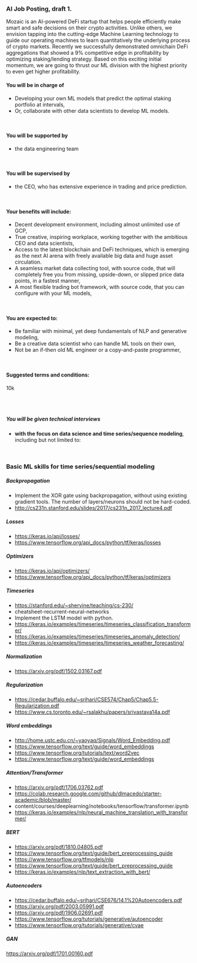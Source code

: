 ### AI Job Posting, draft 1.

Mozaic is an AI-powered DeFi startup that helps people efficiently make smart and safe decisions on their crypto activities. Unlike others, we envision tapping into the cutting-edge Machine Learning technology to guide our operating machines to learn quantitatively the underlying process of crypto markets.
Recently we successfully demonstrated omnichain DeFi aggregations that showed a 9% competitive edge in profitability by optimizing staking/lending strategy. Based on this exciting initial momentum, we are going to thrust our ML division with the highest priority to even get higher profitability.
<br/>
#### You will be in charge of
- Developing your own ML models that predict the optimal staking portfolio at intervals,
- Or, collaborate with other data scientists to develop ML models.
<br/>

#### You will be supported by
- the data engineering team
<br/>

#### You will be supervised by
- the CEO, who has extensive experience in trading and price prediction.
<br/>

#### Your benefits will include:
- Decent development environment, including almost unlimited use of GCP,
- True creative, inspiring workplace, working together with the ambitious CEO and data scientists,
- Access to the latest blockchain and DeFi techniques, which is emerging as the next AI arena with freely available big data and huge asset circulation.
- A seamless market data collecting tool, with source code, that will completely free you from missing, upside-down, or slipped price data points, in a fastest manner,
- A most flexible trading bot framework, with source code, that you can configure with your ML models,
<br/>

#### You are expected to:
- Be familiar with minimal, yet deep fundamentals of NLP and generative modeling,
- Be a creative data scientist who can handle ML tools on their own,
- Not be an if-then old ML engineer or a copy-and-paste programmer,
<br/>

#### Suggested terms and conditions:
10k

<br/>
<br/>

##### You will be given technical interviews 
- **with the focus on data science and time series/sequence modeling**, including but not limited to:
<br/>


### Basic ML skills for time series/sequential modeling

##### Backpropagation

- Implement the XOR  gate using backpropagation, without using existing gradient tools. The number of layers/neurons should not be hard-coded.
- http://cs231n.stanford.edu/slides/2017/cs231n_2017_lecture4.pdf

##### Losses
- https://keras.io/api/losses/
- https://www.tensorflow.org/api_docs/python/tf/keras/losses

##### Optimizers
- https://keras.io/api/optimizers/
- https://www.tensorflow.org/api_docs/python/tf/keras/optimizers

##### Timeseries
- https://stanford.edu/~shervine/teaching/cs-230/
- cheatsheet-recurrent-neural-networks
- Implement the LSTM model with python.
- https://keras.io/examples/timeseries/timeseries_classification_transformer/
- https://keras.io/examples/timeseries/timeseries_anomaly_detection/
- https://keras.io/examples/timeseries/timeseries_weather_forecasting/

##### Normalization
- https://arxiv.org/pdf/1502.03167.pdf

##### Regularization
- https://cedar.buffalo.edu/~srihari/CSE574/Chap5/Chap5.5-Regularization.pdf
- https://www.cs.toronto.edu/~rsalakhu/papers/srivastava14a.pdf

##### Word embeddings
- http://home.ustc.edu.cn/~yaoyaq/Signals/Word_Embedding.pdf
- https://www.tensorflow.org/text/guide/word_embeddings
- https://www.tensorflow.org/tutorials/text/word2vec
- https://www.tensorflow.org/text/guide/word_embeddings

##### Attention/Transformer
- https://arxiv.org/pdf/1706.03762.pdf
- https://colab.research.google.com/github/dlmacedo/starter-academic/blob/master/
- content/courses/deeplearning/notebooks/tensorflow/transformer.ipynb
- https://keras.io/examples/nlp/neural_machine_translation_with_transformer/

##### BERT
- https://arxiv.org/pdf/1810.04805.pdf
- https://www.tensorflow.org/text/guide/bert_preprocessing_guide
- https://www.tensorflow.org/tfmodels/nlp
- https://www.tensorflow.org/text/guide/bert_preprocessing_guide
- https://keras.io/examples/nlp/text_extraction_with_bert/

##### Autoencoders
- https://cedar.buffalo.edu/~srihari/CSE676/14.1%20Autoencoders.pdf
- https://arxiv.org/pdf/2003.05991.pdf
- https://arxiv.org/pdf/1906.02691.pdf
- https://www.tensorflow.org/tutorials/generative/autoencoder
- https://www.tensorflow.org/tutorials/generative/cvae

##### GAN
https://arxiv.org/pdf/1701.00160.pdf


